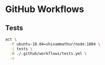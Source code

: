 # GitHub Workflows

## Tests

```sh
act \
  -P ubuntu-18.04=shivammathur/node:1804 \
  -j tests \
  -W ./.github/workflows/tests.yml \
  -v
```

